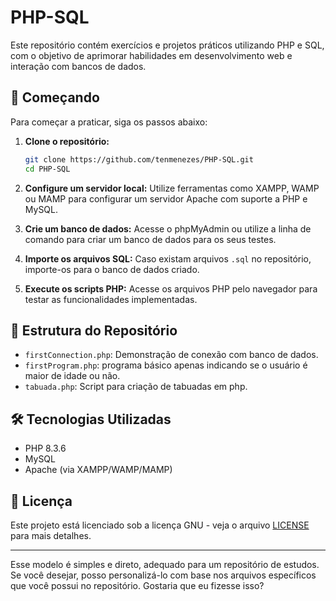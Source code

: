 # PHP-SQL

Este repositório contém exercícios e projetos práticos utilizando PHP e SQL, com o objetivo de aprimorar habilidades em desenvolvimento web e interação com bancos de dados.

## 🚀 Começando

Para começar a praticar, siga os passos abaixo:

1. **Clone o repositório:**

   ```bash
   git clone https://github.com/tenmenezes/PHP-SQL.git
   cd PHP-SQL
   ```

2. **Configure um servidor local:**
   Utilize ferramentas como XAMPP, WAMP ou MAMP para configurar um servidor Apache com suporte a PHP e MySQL.

3. **Crie um banco de dados:**
   Acesse o phpMyAdmin ou utilize a linha de comando para criar um banco de dados para os seus testes.

4. **Importe os arquivos SQL:**
   Caso existam arquivos `.sql` no repositório, importe-os para o banco de dados criado.

5. **Execute os scripts PHP:**
   Acesse os arquivos PHP pelo navegador para testar as funcionalidades implementadas.

## 📂 Estrutura do Repositório

* `firstConnection.php`: Demonstração de conexão com banco de dados.
* `firstProgram.php`: programa básico apenas indicando se o usuário é maior de idade ou não.
* `tabuada.php`: Script para criação de tabuadas em php.

## 🛠️ Tecnologias Utilizadas

* PHP 8.3.6
* MySQL
* Apache (via XAMPP/WAMP/MAMP)

## 📄 Licença

Este projeto está licenciado sob a licença GNU - veja o arquivo [LICENSE](LICENSE) para mais detalhes.

---

Esse modelo é simples e direto, adequado para um repositório de estudos. Se você desejar, posso personalizá-lo com base nos arquivos específicos que você possui no repositório. Gostaria que eu fizesse isso?
